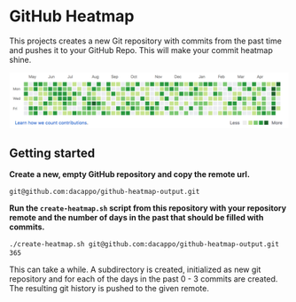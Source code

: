 # GitHub Heatmap
This projects creates a new Git repository with commits from the past time and pushes it to your GitHub Repo. This will make your commit heatmap shine.

<p align="center">
  <img  src="./images/heatmap-filled.png">
</p>

## Getting started
**Create a new, empty GitHub repository and copy the remote url.**
```
git@github.com:dacappo/github-heatmap-output.git
```

**Run the ``create-heatmap.sh`` script from this repository with your repository remote and the number of days in the past that should be filled with commits.**

```
./create-heatmap.sh git@github.com:dacappo/github-heatmap-output.git 365
```

This can take a while. A subdirectory is created, initialized as new git repository and for each of the days in the past 0 - 3 commits are created. The resulting git history is pushed to the given remote.
